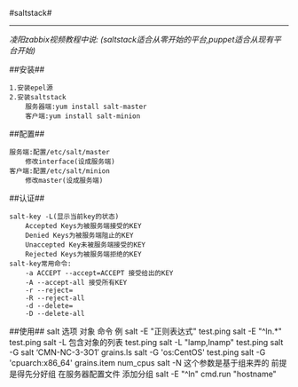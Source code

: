#saltstack#
***

*凌阳zabbix视频教程中说:
(saltstack适合从零开始的平台,puppet适合从现有平台开始)*

##安装##

    1.安装epel源
    2.安装saltstack
        服务器端:yum install salt-master
        客户端:yum install salt-minion

##配置##

    服务端:配置/etc/salt/master
        修改interface(设成服务端)
    客户端:配置/etc/salt/minion
        修改master(设成服务端)

##认证##

    salt-key -L(显示当前key的状态)
        Accepted Keys为被服务端接受的KEY
        Denied Keys为被服务端阻止的KEY
        Unaccepted Key未被服务端接受的KEY
        Rejected Keys为被服务端拒绝的KEY
    salt-key常用命令:
        -a ACCEPT --accept=ACCEPT 接受给出的KEY
        -A --accept-all 接受所有KEY
        -r --reject=
        -R --reject-all
        -d --delete=
        -D --delete-all

##使用##
salt    选项    对象    命令    例
salt -E "正则表达式" test.ping    salt -E "^ln.*" test.ping
salt -L 包含对象的列表 test.ping    salt -L "lamp,lnamp" test.ping
salt -G
    salt ‘CMN-NC-3-3O1′ grains.ls
    salt -G 'os:CentOS' test.ping
    salt -G 'cpuarch:x86_64' grains.item num_cpus
salt -N 这个参数是基于组来弄的 前提是得先分好组
    在服务器配置文件 添加分组
salt -E "^ln" cmd.run "hostname"